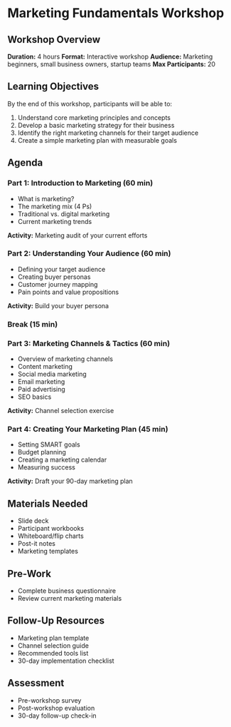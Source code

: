 # Marketing Fundamentals Workshop

## Workshop Overview
**Duration:** 4 hours
**Format:** Interactive workshop
**Audience:** Marketing beginners, small business owners, startup teams
**Max Participants:** 20

## Learning Objectives
By the end of this workshop, participants will be able to:
1. Understand core marketing principles and concepts
2. Develop a basic marketing strategy for their business
3. Identify the right marketing channels for their target audience
4. Create a simple marketing plan with measurable goals

## Agenda

### Part 1: Introduction to Marketing (60 min)
- What is marketing?
- The marketing mix (4 Ps)
- Traditional vs. digital marketing
- Current marketing trends

**Activity:** Marketing audit of your current efforts

### Part 2: Understanding Your Audience (60 min)
- Defining your target audience
- Creating buyer personas
- Customer journey mapping
- Pain points and value propositions

**Activity:** Build your buyer persona

### Break (15 min)

### Part 3: Marketing Channels & Tactics (60 min)
- Overview of marketing channels
- Content marketing
- Social media marketing
- Email marketing
- Paid advertising
- SEO basics

**Activity:** Channel selection exercise

### Part 4: Creating Your Marketing Plan (45 min)
- Setting SMART goals
- Budget planning
- Creating a marketing calendar
- Measuring success

**Activity:** Draft your 90-day marketing plan

## Materials Needed
- Slide deck
- Participant workbooks
- Whiteboard/flip charts
- Post-it notes
- Marketing templates

## Pre-Work
- Complete business questionnaire
- Review current marketing materials

## Follow-Up Resources
- Marketing plan template
- Channel selection guide
- Recommended tools list
- 30-day implementation checklist

## Assessment
- Pre-workshop survey
- Post-workshop evaluation
- 30-day follow-up check-in